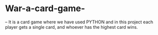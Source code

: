 # War-a-card-game-
– It is a card game where we have used PYTHON and in this project each player gets a single card, and  whoever has the highest card wins.

